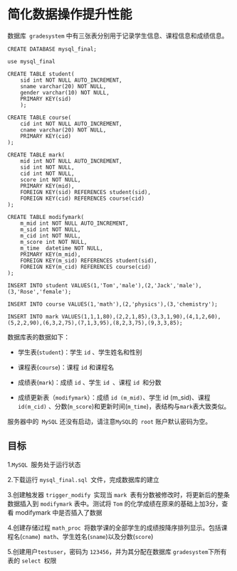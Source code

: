 # 简化数据操作提升性能

数据库` gradesystem` 中有三张表分别用于记录学生信息、课程信息和成绩信息。
```
CREATE DATABASE mysql_final;

use mysql_final

CREATE TABLE student(
	sid int NOT NULL AUTO_INCREMENT,
	sname varchar(20) NOT NULL,
	gender varchar(10) NOT NULL,
	PRIMARY KEY(sid)
	);

CREATE TABLE course(
	cid int NOT NULL AUTO_INCREMENT,
	cname varchar(20) NOT NULL,
	PRIMARY KEY(cid)
);

CREATE TABLE mark(
 	mid int NOT NULL AUTO_INCREMENT,
 	sid int NOT NULL,
	cid int NOT NULL,
	score int NOT NULL,
	PRIMARY KEY(mid),
	FOREIGN KEY(sid) REFERENCES student(sid),
	FOREIGN KEY(cid) REFERENCES course(cid)
);

CREATE TABLE modifymark(
	m_mid int NOT NULL AUTO_INCREMENT,
	m_sid int NOT NULL,
	m_cid int NOT NULL,
	m_score int NOT NULL,
	m_time  datetime NOT NULL,
	PRIMARY KEY(m_mid),
	FOREIGN KEY(m_sid) REFERENCES student(sid),
	FOREIGN KEY(m_cid) REFERENCES course(cid)
);

INSERT INTO student VALUES(1,'Tom','male'),(2,'Jack','male'),(3,'Rose','female');

INSERT INTO course VALUES(1,'math'),(2,'physics'),(3,'chemistry');

INSERT INTO mark VALUES(1,1,1,80),(2,2,1,85),(3,3,1,90),(4,1,2,60),(5,2,2,90),(6,3,2,75),(7,1,3,95),(8,2,3,75),(9,3,3,85);
```
数据库表的数据如下：

- 学生表(`student`)：学生 `id` 、学生姓名和性别

- 课程表(`course`)：课程 `id` 和课程名

- 成绩表(`mark`)：成绩 `id` 、学生 `id `、课程 `id `和分数

- 成绩更新表（`modifymark`）：成绩 `id (m_mid)`、学生 id (m_sid)、课程 `id(m_cid)` 、分数(`m_score`)和更新时间(`m_time`)，表结构与` mark `表大致类似。

服务器中的` MySQL` 还没有启动，请注意` MySQL `的` root` 账户默认密码为空。

## 目标

1.`MySQL `服务处于运行状态

2.下载运行 `mysql_final.sql `文件，完成数据库的建立

3.创建触发器 `trigger_modify `实现当 `mark `表有分数被修改时，将更新后的整条数据插入到 `modifymark` 表中。测试将 `Tom` 的化学成绩在原来的基础上加3分，查看 modifymark 中是否插入了数据

4.创建存储过程 `math_proc `将数学课的全部学生的成绩按降序排列显示。包括课程名(`cname`)` math`、学生姓名(`sname`)以及分数(`score`)

5.创建用户`testuser`，密码为 `123456`，并为其分配在数据库 `gradesystem`下所有表的 `select `权限
